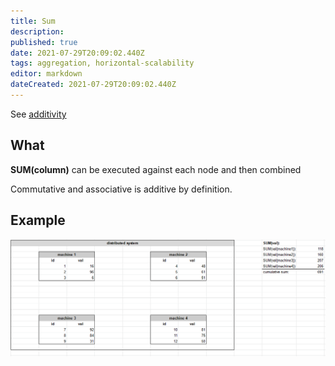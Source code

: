 ```yaml
---
title: Sum
description: 
published: true
date: 2021-07-29T20:09:02.440Z
tags: aggregation, horizontal-scalability
editor: markdown
dateCreated: 2021-07-29T20:09:02.440Z
---
```


See [additivity](/training/qram/additivity)

## What
**SUM(column)** can be executed against each node and then combined

Commutative and associative is additive by definition.

## Example
![distributed_sum_example.png](/distributed_sum_example.png)